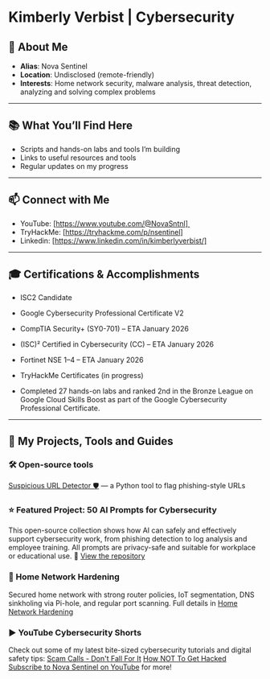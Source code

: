 # Kimberly Verbist | Cybersecurity 


## 📜 About Me
- **Alias**: Nova Sentinel
- **Location**: Undisclosed (remote-friendly)
- **Interests**: Home network security, malware analysis, threat detection, analyzing and solving complex problems

---


## 📚 What You’ll Find Here  

- Scripts and hands-on labs and tools I’m building  
- Links to useful resources and tools  
- Regular updates on my progress

---


## 📫 Connect with Me  

- YouTube: [https://www.youtube.com/@NovaSntnl] 
- TryHackMe: [https://tryhackme.com/p/nsentinel]
- Linkedin: [https://www.linkedin.com/in/kimberlyverbist/]

---


## 🎓 Certifications & Accomplishments
- ISC2 Candidate
- Google Cybersecurity Professional Certificate V2

- CompTIA Security+ (SY0-701) – ETA January 2026
- (ISC)² Certified in Cybersecurity (CC) – ETA January 2026
- Fortinet NSE 1–4 – ETA January 2026
- TryHackMe Certificates (in progress)
- Completed 27 hands-on labs and ranked 2nd in the Bronze League on Google Cloud Skills Boost as part of the Google Cybersecurity Professional Certificate.


---

## 🧪 My Projects, Tools and Guides

### 🛠️ Open-source tools 
[Suspicious URL Detector 🛡️](https://github.com/novasntnl/suspicious-url-detector) — a Python tool to flag phishing-style URLs

### ⭐ Featured Project: 50 AI Prompts for Cybersecurity
This open-source collection shows how AI can safely and effectively support cybersecurity work, from phishing detection to log analysis and employee training. All prompts are privacy-safe and suitable for workplace or educational use.
🔗 [View the repository](https://github.com/novasntnl/50-AI-Prompts-for-Cybersecurity)

### 🔐 Home Network Hardening
Secured home network with strong router policies, IoT segmentation, DNS sinkholing via Pi-hole, and regular port scanning.
Full details in [Home Network Hardening](https://github.com/novasntnl/Home-Network-Hardening)

### ▶️ YouTube Cybersecurity Shorts

Check out some of my latest bite-sized cybersecurity tutorials and digital safety tips:
[Scam Calls - Don't Fall For It](https://www.youtube.com/shorts/zdvIaie7_4k)
[How NOT To Get Hacked](https://www.youtube.com/shorts/jo1mJysPGkg)
[Subscribe to Nova Sentinel on YouTube](https://www.youtube.com/@NovaSntnl) for more!

